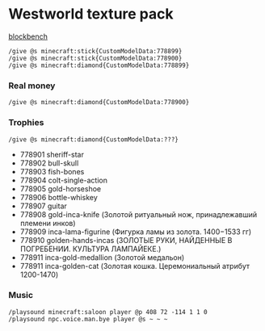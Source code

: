 # Westworld texture pack

[blockbench](https://web.blockbench.net/)

```shell
/give @s minecraft:stick{CustomModelData:778899}
/give @s minecraft:stick{CustomModelData:778900}
/give @s minecraft:diamond{CustomModelData:778899}
```

### Real money

```shell
/give @s minecraft:diamond{CustomModelData:778900}
```

### Trophies

```shell
/give @s minecraft:diamond{CustomModelData:???}
```

- 778901 sheriff-star
- 778902 bull-skull
- 778903 fish-bones
- 778904 colt-single-action
- 778905 gold-horseshoe
- 778906 bottle-whiskey
- 778907 guitar
- 778908 gold-inca-knife (Золотой ритуальный нож, принадлежавший племени инков)
- 778909 inca-lama-figurine (Фигурка ламы из золота. 1400−1533 гг)
- 778910 golden-hands-incas (ЗОЛОТЫЕ РУКИ, НАЙДЕННЫЕ В ПОГРЕБЕНИИ. КУЛЬТУРА ЛАМПАЙЕКЕ.)
- 778911 inca-gold-medallion (Золотой медальон)
- 778911 inca-golden-cat (Золотая кошка. Церемониальный атрибут 1200-1470)

### Music

```shell
/playsound minecraft:saloon player @p 408 72 -114 1 1 0
/playsound npc.voice.man.bye player @s ~ ~ ~
```
